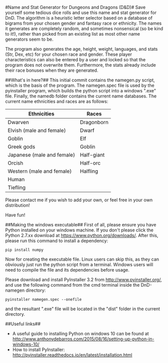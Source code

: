 #Name and Stat Generator for Dungeons and Dragons (D&D)#
Save yourself some tedious dice rolls and use this name and stat generator for DnD. The algorithm is a heuristic letter selector based on a database of bigrams from your chosen gender and fantasy race or ethnicity. The names it generates are completely random, and sometimes nonsensical (so be kind to it!), rather than picked from an existing list as most other name generators seem to be. 

The program also generates the age, height, weight, languages, and stats (Str, Dex, etc) for your chosen race and gender. These player characteristics can also be entered by a user and locked so that the program does not overwrite them. Furthermore, the stats already include their race bonuses when they are generated.

##What's in here?##
This initial commit contains the namegen.py script, which is the basis of the program. The namegen.spec file is used by the pyinstaller program, which builds the python script into a windows ".exe" file. Finally, the namedb folder contains the current name databases. The current name ethnicities and races are as follows:

Ethnicities  | Races
------------- | -------------
Dwarven  | Dragonborn
Elvish (male and female)  | Dwarf
Goblin | Elf
Greek gods | Goblin
Japanese (male and female) | Half-giant
Orcish | Half-orc
Western (male and female) | Halfling
 | Human
 | Tiefling

Please contact me if you wish to add your own, or feel free in your own distribution! 

Have fun!

##Making the windows executable##
First of all, please ensure you have Python installed on your windows machine. If you don't please click the Python 2.7.xx download at https://www.python.org/downloads/. After this, please run this command to install a dependency:

`pip install numpy`

Now for creating the executable file. Linux users can skip this, as they can obviously just run the python script from a terminal. Windows users will need to compile the file and its dependencies before usage.

Please download and install PyInstaller 3.2 from http://www.pyinstaller.org/, and use the following command from the cmd terminal inside the DnD-namegen directory:

`pyinstaller namegen.spec --onefile`

and the resultant ".exe" file will be located in the "dist" folder in the current directory.

##Useful links##
* A useful guide to installing Python on windows 10 can be found at http://www.anthonydebarros.com/2015/08/16/setting-up-python-in-windows-10/
* How to install PyInstaller: http://pyinstaller.readthedocs.io/en/latest/installation.html


